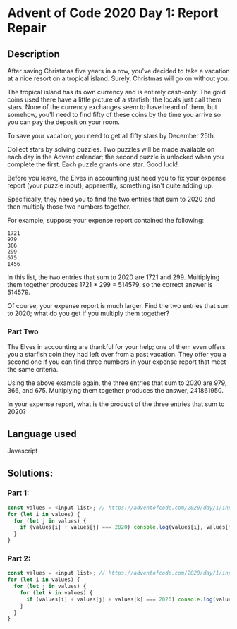 # Advent of Code 2020 Day 1: Report Repair
## Description
After saving Christmas five years in a row, you've decided to take a vacation at a nice resort on a tropical island. Surely, Christmas will go on without you.

The tropical island has its own currency and is entirely cash-only. The gold coins used there have a little picture of a starfish; the locals just call them stars. None of the currency exchanges seem to have heard of them, but somehow, you'll need to find fifty of these coins by the time you arrive so you can pay the deposit on your room.

To save your vacation, you need to get all fifty stars by December 25th.

Collect stars by solving puzzles. Two puzzles will be made available on each day in the Advent calendar; the second puzzle is unlocked when you complete the first. Each puzzle grants one star. Good luck!

Before you leave, the Elves in accounting just need you to fix your expense report (your puzzle input); apparently, something isn't quite adding up.

Specifically, they need you to find the two entries that sum to 2020 and then multiply those two numbers together.

For example, suppose your expense report contained the following:
```
1721
979
366
299
675
1456
```
In this list, the two entries that sum to 2020 are 1721 and 299. Multiplying them together produces 1721 * 299 = 514579, so the correct answer is 514579.

Of course, your expense report is much larger. Find the two entries that sum to 2020; what do you get if you multiply them together?

### Part Two
The Elves in accounting are thankful for your help; one of them even offers you a starfish coin they had left over from a past vacation. They offer you a second one if you can find three numbers in your expense report that meet the same criteria.

Using the above example again, the three entries that sum to 2020 are 979, 366, and 675. Multiplying them together produces the answer, 241861950.

In your expense report, what is the product of the three entries that sum to 2020?

## Language used
Javascript

## Solutions:
### Part 1:
```js
const values = <input list>; // https://adventofcode.com/2020/day/1/input
for (let i in values) {
  for (let j in values) {
    if (values[i] + values[j] === 2020) console.log(values[i], values[j])
  }
}
```

### Part 2:
```js
const values = <input list>; // https://adventofcode.com/2020/day/1/input
for (let i in values) {
  for (let j in values) {
    for (let k in values) {
      if (values[i] + values[j] + values[k] === 2020) console.log(values[i], values[j], values[k])
    }
  }
}
```
